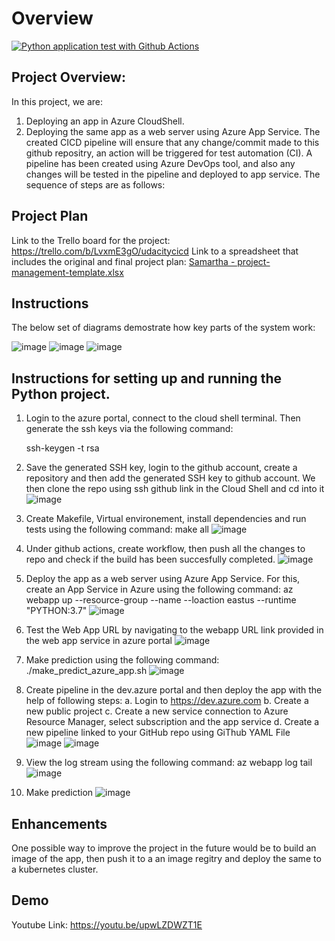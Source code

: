 # Overview
[![Python application test with Github Actions](https://github.com/samarthasm/CICDDevOps/actions/workflows/pythonapp.yml/badge.svg)](https://github.com/samarthasm/CICDDevOps/actions/workflows/pythonapp.yml)

## Project Overview: 

In this project, we are:
1. Deploying an app in Azure CloudShell.
2. Deploying the same app as a web server using Azure App Service.
The created CICD pipeline will ensure that any change/commit made to this github repositry, an action will be triggered for test automation (CI). A pipeline has been created using Azure DevOps tool, and also any changes will be tested in the pipeline and deployed to app service. The sequence of steps are as follows:

## Project Plan

Link to the Trello board for the project: https://trello.com/b/LvxmE3gO/udacitycicd
Link to a spreadsheet that includes the original and final project plan: [Samartha - project-management-template.xlsx](https://github.com/samarthasm/CICDDevOps/files/9575048/Samartha.-.project-management-template.xlsx)

## Instructions

The below set of diagrams demostrate how key parts of the system work:

![image](https://user-images.githubusercontent.com/4275543/190401131-a1dcf417-7d8f-4902-9727-2645c4250d3c.png)
![image](https://user-images.githubusercontent.com/4275543/190401243-d12d0542-2878-4426-8362-fd4759205dcd.png)
![image](https://user-images.githubusercontent.com/4275543/190401312-4d7a58e0-616f-415f-bc29-345b7fddf86e.png)

## Instructions for setting up and running the Python project. 

1.  Login to the azure portal, connect to the cloud shell terminal.
     Then generate the ssh keys via the following command:
     
     ssh-keygen -t rsa
     
2.  Save the generated SSH key, login to the github account, create a repository and then add the generated SSH key to github account. We then clone the repo using ssh github link in the Cloud Shell and cd into it
    ![image](https://user-images.githubusercontent.com/4275543/190401953-cf404e89-f069-45a6-985a-42a56f56420f.png)

3. Create Makefile, Virtual environement, install dependencies and run tests using the following command:
   make all
   ![image](https://user-images.githubusercontent.com/4275543/190402323-330028b7-63f5-4478-bfd7-efe497436d23.png)

4. Under github actions, create workflow, then push all the changes to repo and check if the build has been succesfully completed.
   ![image](https://user-images.githubusercontent.com/4275543/190403087-d0052c52-0a3f-4f50-baf4-93518da3bfba.png)

6. Deploy the app as a web server using Azure App Service. For this, create an App Service in Azure using the following command:
  az webapp up --resource-group <resource group> --name <App Service> --loaction eastus --runtime "PYTHON:3.7"
   ![image](https://user-images.githubusercontent.com/4275543/190403184-5a637f1f-8c9a-497c-8149-6b30530f49a0.png)

7. Test the Web App URL by navigating to the webapp URL link provided in the web app service in azure portal
  ![image](https://user-images.githubusercontent.com/4275543/190403266-a326e0a3-3ae1-491f-8938-9e8c84dcb31e.png)

8. Make prediction using the following command:
   ./make_predict_azure_app.sh
  ![image](https://user-images.githubusercontent.com/4275543/190403709-f980c559-1563-49d9-961f-af24b3e4edca.png)

9. Create pipeline in the dev.azure portal and then deploy the app with the help of following steps:
  a. Login to https://dev.azure.com 
  b. Create a new public project
  c. Create a new service connection to Azure Resource Manager, select subscription and the app service
  d. Create a new pipeline linked to your GitHub repo using GiThub YAML File
  ![image](https://user-images.githubusercontent.com/4275543/190404393-cbf424de-77a7-4690-ae2a-fd5da3f9cb95.png)
  ![image](https://user-images.githubusercontent.com/4275543/190404406-90802870-d216-46ee-8693-2ca3b2d58c6e.png)

10. View the log stream using the following command:
    az webapp log tail
  ![image](https://user-images.githubusercontent.com/4275543/190404618-37c08337-7daf-4065-a9cf-09000f5859f0.png)
  
11. Make prediction
  ![image](https://user-images.githubusercontent.com/4275543/190404936-b583cac3-bc68-46f9-8499-81070c3df296.png)

## Enhancements

One possible way to improve the project in the future would be to build an image of the app, then push it to a an image regitry and deploy the same to a kubernetes cluster.

## Demo 

Youtube Link: https://youtu.be/upwLZDWZT1E

